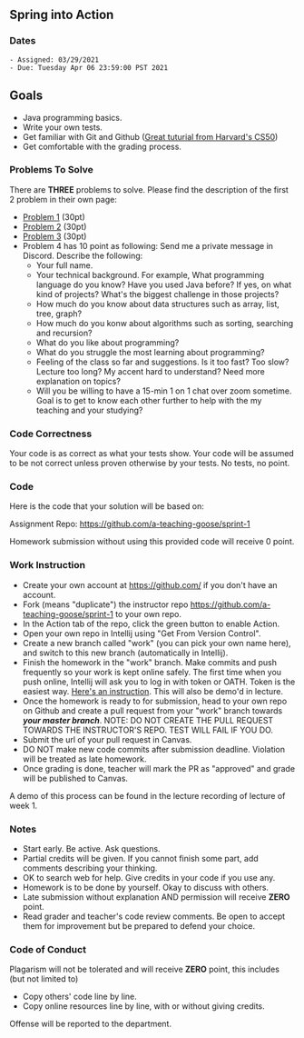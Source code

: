 ## Spring into Action

### Dates

    - Assigned: 03/29/2021
    - Due: Tuesday Apr 06 23:59:00 PST 2021

## Goals ##

- Java programming basics.
- Write your own tests.
- Get familiar with Git and Github ([Great tuturial from Harvard's CS50](https://youtu.be/MJUJ4wbFm_A))
- Get comfortable with the grading process.

### Problems To Solve

There are **THREE** problems to solve. Please find the description of the first 2 problem in their own page:

- [Problem 1](problem_1.md) (30pt)
- [Problem 2](problem_2.md) (30pt)
- [Problem 3](problem_3.md) (30pt)
- Problem 4 has 10 point as following: Send me a private message in Discord. Describe the following:
  - Your full name.
  - Your technical background. For example, What programming language do you know? Have you used Java before? If yes, on what kind of projects? What's the biggest challenge in those projects?
  - How much do you know about data structures such as array, list, tree, graph?
  - How much do you konw about algorithms such as sorting, searching and recursion?
  - What do you like about programming?
  - What do you struggle the most learning about programming?
  - Feeling of the class so far and suggestions. Is it too fast? Too slow? Lecture too long? My accent hard to understand? Need more explanation on topics? 
  - Will you be willing to have a 15-min 1 on 1 chat over zoom sometime. Goal is to get to know each other further to help with the my teaching and your studying?

### Code Correctness ###

Your code is as correct as what your tests show. Your code will be assumed to be not correct unless proven otherwise by your tests. No tests, no point. 

### Code ###

Here is the code that your solution will be based on: 

Assignment Repo: https://github.com/a-teaching-goose/sprint-1 

Homework submission without using this provided code will receive 0 point.

### Work Instruction
- Create your own account at https://github.com/ if you don't have an account.
- Fork (means "duplicate") the instructor repo https://github.com/a-teaching-goose/sprint-1 to your own repo.
- In the Action tab of the repo, click the green button to enable Action.
- Open your own repo in Intellij using "Get From Version Control".
- Create a new branch called "work" (you can pick your own name here), and switch to this new branch (automatically in Intellij).
- Finish the homework in the "work" branch. Make commits and push frequently so your work is kept online safely. The first time when you push online, Intellij will ask you to log in with token or OATH. Token is the easiest way. [Here's an instruction](https://docs.github.com/en/free-pro-team@latest/github/authenticating-to-github/creating-a-personal-access-token). This will also be demo'd in lecture.
- Once the homework is ready to for submission, head to your own repo on Github and create a pull request from your "work" branch towards ***your master branch***. NOTE: DO NOT CREATE THE PULL REQUEST TOWARDS THE INSTRUCTOR'S REPO. TEST WILL FAIL IF YOU DO.
- Submit the url of your pull request in Canvas.
- DO NOT make new code commits after submission deadline. Violation will be treated as late homework.
- Once grading is done, teacher will mark the PR as "approved" and grade will be published to Canvas.

A demo of this process can be found in the lecture recording of lecture of week 1.

### Notes ###

- Start early. Be active. Ask questions.
- Partial credits will be given. If you cannot finish some part, add comments describing your thinking.
- OK to search web for help. Give credits in your code if you use any. 
- Homework is to be done by yourself. Okay to discuss with others. 
- Late submission without explanation AND permission will receive **ZERO** point.  
- Read grader and teacher's code review comments. Be open to accept them for improvement but be prepared to defend your choice. 

### Code of Conduct

Plagarism will not be tolerated and will receive **ZERO** point, this includes (but not limited to)

- Copy others' code line by line.
- Copy online resources line by line, with or without giving credits.

Offense will be reported to the department.

